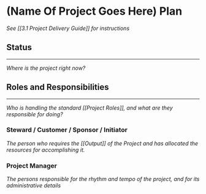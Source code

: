 # (Name Of Project Goes Here) Plan
_See [[3.1 Project Delivery Guide]] for instructions_ 

## Status
___

_Where is the project right now?_

## Roles and Responsibilities
_____

_Who is handling the standard [[Project Roles]], and what are they responsible for doing?_

### Steward / Customer / Sponsor / Initiator
_The person who requires the [[Output]] of the Project and has allocated the resources for accomplishing it._

### Project Manager
_The persons responsible for the rhythm and tempo of the project, and for its administrative details_